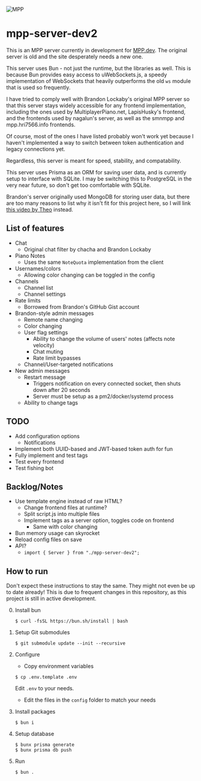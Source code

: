 ![MPP](https://github.com/multiplayerpiano/mpp-frontend-v1/blob/master/static/128-piano.png?raw=true)

# mpp-server-dev2

This is an MPP server currently in development for [MPP.dev](https://www.multiplayerpiano.dev). The original server is old and the site desperately needs a new one.

This server uses Bun - not just the runtime, but the libraries as well. This is because Bun provides easy access to uWebSockets.js, a speedy implementation of WebSockets that heavily outperforms the old `ws` module that is used so frequently.

I have tried to comply well with Brandon Lockaby's original MPP server so that this server stays widely accessible for any frontend implementation, including the ones used by MultiplayerPiano.net, LapisHusky's frontend, and the frontends used by nagalun's server, as well as the smnmpp and mpp.hri7566.info frontends.

Of course, most of the ones I have listed probably won't work yet because I haven't implemented a way to switch between token authentication and legacy connections yet.

Regardless, this server is meant for speed, stability, and compatability.

This server uses Prisma as an ORM for saving user data, and is currently setup to interface with SQLite. I may be switching this to PostgreSQL in the very near future, so don't get too comfortable with SQLite.

Brandon's server originally used MongoDB for storing user data, but there are too many reasons to list why it isn't fit for this project here, so I will link [this video by Theo](https://www.youtube.com/watch?v=cC6HFd1zcbo) instead.

## List of features

- Chat
    - Original chat filter by chacha and Brandon Lockaby
- Piano Notes
    - Uses the same `NoteQuota` implementation from the client
- Usernames/colors
    - Allowing color changing can be toggled in the config
- Channels
    - Channel list
    - Channel settings
- Rate limits
    - Borrowed from Brandon's GitHub Gist account
- Brandon-style admin messages
    - Remote name changing
    - Color changing
    - User flag settings
        - Ability to change the volume of users' notes (affects note velocity)
        - Chat muting
        - Rate limit bypasses
    - Channel/User-targeted notifications
- New admin messages
    - Restart message
        - Triggers notification on every connected socket, then shuts down after 20 seconds
        - Server must be setup as a pm2/docker/systemd process
    - Ability to change tags

## TODO

- Add configuration options
    - Notifications
- Implement both UUID-based and JWT-based token auth for fun
- Fully implement and test tags
- Test every frontend
- Test fishing bot

## Backlog/Notes

- Use template engine instead of raw HTML?
    - Change frontend files at runtime?
    - Split script.js into multiple files
    - Implement tags as a server option, toggles code on frontend
        - Same with color changing
- Bun memory usage can skyrocket
- Reload config files on save
- API?
    - `import { Server } from "./mpp-server-dev2";`

## How to run

Don't expect these instructions to stay the same. They might not even be up to date already! This is due to frequent changes in this repository, as this project is still in active development.

0. Install bun

    ```
    $ curl -fsSL https://bun.sh/install | bash
    ```

1. Setup Git submodules

    ```
    $ git submodule update --init --recursive
    ```

2. Configure

    - Copy environment variables

    ```
    $ cp .env.template .env
    ```

    Edit `.env` to your needs.

    - Edit the files in the `config` folder to match your needs

3. Install packages

    ```
    $ bun i
    ```

4. Setup database

    ```
    $ bunx prisma generate
    $ bunx prisma db push
    ```

5. Run

    ```
    $ bun .
    ```
